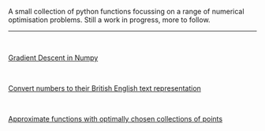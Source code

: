 A small collection of python functions focussing on a range of numerical optimisation problems.
Still a work in progress, more to follow.

***

<br>

[Gradient Descent in Numpy](optimdemo.ipynb)

<br>

[Convert numbers to their British English text representation](textnumdemo.ipynb)

<br>

[Approximate functions with optimally chosen collections of points](rectdemo.ipynb)

